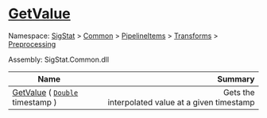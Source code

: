 # [GetValue](./IInterpolation-100663760.md)

Namespace: [SigStat]() > [Common](./../../../../README.md) > [PipelineItems]() > [Transforms]() > [Preprocessing](./../README.md)

Assembly: SigStat.Common.dll

| Name | Summary  |
| ------| -----------:|
| [GetValue](./IInterpolation-100663760.md) ( [`Double`](https://docs.microsoft.com/en-us/dotnet/api/System.Double) timestamp ) | <img width=225/>Gets the interpolated value at a given timestamp
